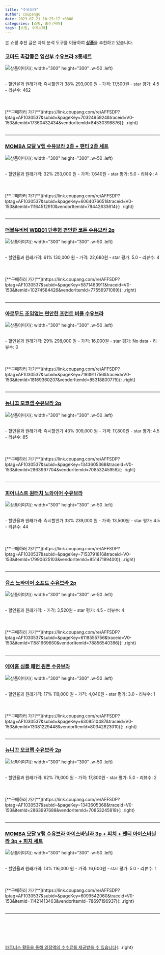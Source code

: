 ```yaml
---
title: "수유브라"
author: coupang6
date: 2023-07-21 10:25:17 +0800
categories: [쇼핑, 출산/육아]
tags: [쇼핑, 수유브라]
---
```


본 쇼핑 추천 글은 자체 분석 도구를 이용하여 [**상품**](https://link.coupang.com/a/bao1ui)을 추천하고 있습니다.

### [코마드 촉감좋은 임산부 수유브라 3종세트](https://link.coupang.com/re/AFFSDP?lptag=AF1030537&subid=&pageKey=7032495924&traceid=V0-153&itemId=17360432434&vendorItemId=84530398876)

![상품이미지](https://thumbnail8.coupangcdn.com/thumbnails/remote/230x230ex/image/vendor_inventory/f444/6bc8ff6a3331b14c062c8b79081d6dea4c581d10b85eace59ae3176708f7.jpg){: width="300" height="300" .w-50 .left}


<br>
- 할인율과 원래가격: 즉시할인가 38%  293,000   원
- 가격: 17,500원
- star 평가: 4.5
- 리뷰수: 462
<br>
<br>
<br>
<br>
[**구매하러 가기**](https://link.coupang.com/re/AFFSDP?lptag=AF1030537&subid=&pageKey=7032495924&traceid=V0-153&itemId=17360432434&vendorItemId=84530398876){: .right}
<br>
<br>

---

### [MOMBA 모달 V랩 수유브라 2종 + 팬티 2종 세트](https://link.coupang.com/re/AFFSDP?lptag=AF1030537&subid=&pageKey=6064076651&traceid=V0-153&itemId=11164512910&vendorItemId=78442633614)

![상품이미지](https://thumbnail9.coupangcdn.com/thumbnails/remote/230x230ex/image/rs_quotation_api/oqerjwb3/75292b531431499482670909b5c06641.jpg){: width="300" height="300" .w-50 .left}


<br>
- 할인율과 원래가격: 32%  253,000   원
- 가격: 7,640원
- star 평가: 5.0
- 리뷰수: 4
<br>
<br>
<br>
<br>
[**구매하러 가기**](https://link.coupang.com/re/AFFSDP?lptag=AF1030537&subid=&pageKey=6064076651&traceid=V0-153&itemId=11164512910&vendorItemId=78442633614){: .right}
<br>
<br>

---

### [더블유비비 WBB01 단추형 편안한 코튼 수유브라 2p](https://link.coupang.com/re/AFFSDP?lptag=AF1030537&subid=&pageKey=5871463911&traceid=V0-153&itemId=10274584426&vendorItemId=77556971069)

![상품이미지](https://thumbnail7.coupangcdn.com/thumbnails/remote/230x230ex/image/retail/images/5303526023862266-5ca0aed4-d068-4103-affc-fe861303139a.jpg){: width="300" height="300" .w-50 .left}


<br>
- 할인율과 원래가격: 61%  130,000   원
- 가격: 22,680원
- star 평가: 5.0
- 리뷰수: 4
<br>
<br>
<br>
<br>
[**구매하러 가기**](https://link.coupang.com/re/AFFSDP?lptag=AF1030537&subid=&pageKey=5871463911&traceid=V0-153&itemId=10274584426&vendorItemId=77556971069){: .right}
<br>
<br>

---

### [아로무드 조임없는 편안한 프런트 버클 수유브라](https://link.coupang.com/re/AFFSDP?lptag=AF1030537&subid=&pageKey=7193911756&traceid=V0-153&itemId=18169360207&vendorItemId=85318800775)

![상품이미지](https://thumbnail8.coupangcdn.com/thumbnails/remote/230x230ex/image/rs_quotation_api/zx4dfu4u/1ecdf4bccd7a42a886f82760ca83c263.jpg){: width="300" height="300" .w-50 .left}


<br>
- 할인율과 원래가격: 29%  298,000   원
- 가격: 16,000원
- star 평가: No data
- 리뷰수: 0
<br>
<br>
<br>
<br>
[**구매하러 가기**](https://link.coupang.com/re/AFFSDP?lptag=AF1030537&subid=&pageKey=7193911756&traceid=V0-153&itemId=18169360207&vendorItemId=85318800775){: .right}
<br>
<br>

---

### [뉴니끄 모코랩 수유브라 2p](https://link.coupang.com/re/AFFSDP?lptag=AF1030537&subid=&pageKey=1343605368&traceid=V0-153&itemId=2863997704&vendorItemId=70853245956)

![상품이미지](https://thumbnail8.coupangcdn.com/thumbnails/remote/230x230ex/image/retail/images/2020/06/08/17/9/026f9e48-d888-4183-8f6e-5ad7b34adaac.jpg){: width="300" height="300" .w-50 .left}


<br>
- 할인율과 원래가격: 즉시할인가 43%  309,000   원
- 가격: 17,800원
- star 평가: 4.5
- 리뷰수: 85
<br>
<br>
<br>
<br>
[**구매하러 가기**](https://link.coupang.com/re/AFFSDP?lptag=AF1030537&subid=&pageKey=1343605368&traceid=V0-153&itemId=2863997704&vendorItemId=70853245956){: .right}
<br>
<br>

---

### [피어니스트 원터치 노와이어 수유브라](https://link.coupang.com/re/AFFSDP?lptag=AF1030537&subid=&pageKey=7153791816&traceid=V0-153&itemId=17990625103&vendorItemId=85147199400)

![상품이미지](https://thumbnail10.coupangcdn.com/thumbnails/remote/230x230ex/image/retail/images/2023/02/21/10/2/ca2bdb7d-dc15-48a8-b52d-9e3886134ad8.jpg){: width="300" height="300" .w-50 .left}


<br>
- 할인율과 원래가격: 즉시할인가 33%  239,000   원
- 가격: 13,500원
- star 평가: 4.5
- 리뷰수: 44
<br>
<br>
<br>
<br>
[**구매하러 가기**](https://link.coupang.com/re/AFFSDP?lptag=AF1030537&subid=&pageKey=7153791816&traceid=V0-153&itemId=17990625103&vendorItemId=85147199400){: .right}
<br>
<br>

---

### [윰스 노와이어 소프트 수유브라 2p](https://link.coupang.com/re/AFFSDP?lptag=AF1030537&subid=&pageKey=6118555756&traceid=V0-153&itemId=11581669660&vendorItemId=78856540366)

![상품이미지](https://thumbnail8.coupangcdn.com/thumbnails/remote/230x230ex/image/rs_quotation_api/hf4fkizs/9abfa098783b4159b914c7decbc26464.jpg){: width="300" height="300" .w-50 .left}


<br>
- 할인율과 원래가격: 
- 가격: 3,520원
- star 평가: 4.5
- 리뷰수: 4
<br>
<br>
<br>
<br>
[**구매하러 가기**](https://link.coupang.com/re/AFFSDP?lptag=AF1030537&subid=&pageKey=6118555756&traceid=V0-153&itemId=11581669660&vendorItemId=78856540366){: .right}
<br>
<br>

---

### [에이홉 심플 패턴 원톤 수유브라](https://link.coupang.com/re/AFFSDP?lptag=AF1030537&subid=&pageKey=6308510487&traceid=V0-153&itemId=13081229448&vendorItemId=80342823010)

![상품이미지](https://thumbnail10.coupangcdn.com/thumbnails/remote/230x230ex/image/rs_quotation_api/kbz2rowa/506238686806482f94d122b816544ae1.jpg){: width="300" height="300" .w-50 .left}


<br>
- 할인율과 원래가격: 17%  119,000   원
- 가격: 4,040원
- star 평가: 3.0
- 리뷰수: 1
<br>
<br>
<br>
<br>
[**구매하러 가기**](https://link.coupang.com/re/AFFSDP?lptag=AF1030537&subid=&pageKey=6308510487&traceid=V0-153&itemId=13081229448&vendorItemId=80342823010){: .right}
<br>
<br>

---

### [뉴니끄 모코랩 수유브라 2p](https://link.coupang.com/re/AFFSDP?lptag=AF1030537&subid=&pageKey=1343605368&traceid=V0-153&itemId=2863997688&vendorItemId=70853245818)

![상품이미지](https://thumbnail7.coupangcdn.com/thumbnails/remote/230x230ex/image/retail/images/2020/06/08/17/1/065117c9-8596-463f-98e8-6bd05dac6379.jpg){: width="300" height="300" .w-50 .left}


<br>
- 할인율과 원래가격: 62%  79,000   원
- 가격: 17,800원
- star 평가: 5.0
- 리뷰수: 2
<br>
<br>
<br>
<br>
[**구매하러 가기**](https://link.coupang.com/re/AFFSDP?lptag=AF1030537&subid=&pageKey=1343605368&traceid=V0-153&itemId=2863997688&vendorItemId=70853245818){: .right}
<br>
<br>

---

### [MOMBA 모달 V랩 수유브라 아이스바닐라 3p + 피치 + 팬티 아이스바닐라 3p + 피치 세트](https://link.coupang.com/re/AFFSDP?lptag=AF1030537&subid=&pageKey=6099542060&traceid=V0-153&itemId=11421413403&vendorItemId=78697196937)

![상품이미지](https://thumbnail10.coupangcdn.com/thumbnails/remote/230x230ex/image/retail/images/2021/09/29/16/1/5d54fc9c-c3ef-4f40-91d4-4e4f7e065809.jpg){: width="300" height="300" .w-50 .left}


<br>
- 할인율과 원래가격: 13%  116,000   원
- 가격: 16,600원
- star 평가: 5.0
- 리뷰수: 1
<br>
<br>
<br>
<br>
[**구매하러 가기**](https://link.coupang.com/re/AFFSDP?lptag=AF1030537&subid=&pageKey=6099542060&traceid=V0-153&itemId=11421413403&vendorItemId=78697196937){: .right}
<br>
<br>

---
<br><br><br><br><br> [파트너스 활동을 통해 일정액의 수수료를 제공받을 수 있습니다](https://link.coupang.com/a/bao1ui){: .right}